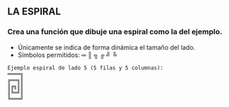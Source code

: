 ## LA ESPIRAL

### Crea una función que dibuje una espiral como la del ejemplo.

- Únicamente se indica de forma dinámica el tamaño del lado.
- Símbolos permitidos: ═ ║ ╗ ╔ ╝ ╚

````
Ejemplo espiral de lado 5 (5 filas y 5 columnas):
════╗
╔══╗║
║╔╗║║
║╚═╝║
╚═══╝